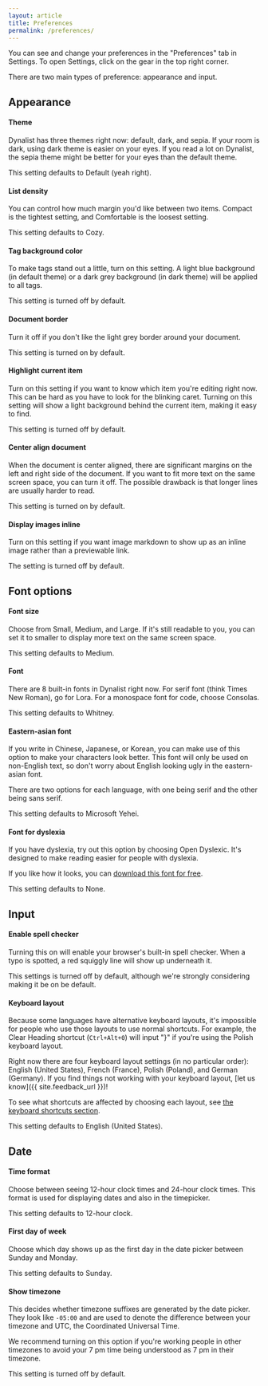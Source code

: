 ```yaml
---
layout: article
title: Preferences
permalink: /preferences/
---
```


You can see and change your preferences in the "Preferences" tab in Settings. To open Settings, click on the gear in the top right corner.

There are two main types of preference: appearance and input.

## Appearance

#### Theme

Dynalist has three themes right now: default, dark, and sepia. If your room is dark, using dark theme is easier on your eyes. If you read a lot on Dynalist, the sepia theme might be better for your eyes than the default theme.

This setting defaults to Default (yeah right).

#### List density

You can control how much margin you'd like between two items. Compact is the tightest setting, and Comfortable is the loosest setting.

This setting defaults to Cozy.

#### Tag background color

To make tags stand out a little, turn on this setting. A light blue background (in default theme) or a dark grey background (in dark theme) will be applied to all tags.

This setting is turned off by default.

#### Document border

Turn it off if you don't like the light grey border around your document.

This setting is turned on by default.

#### Highlight current item

Turn on this setting if you want to know which item you're editing right now. This can be hard as you have to look for the blinking caret. Turning on this setting will show a light background behind the current item, making it easy to find.

This setting is turned off by default.

#### Center align document

When the document is center aligned, there are significant margins on the left and right side of the document. If you want to fit more text on the same screen space, you can turn it off. The possible drawback is that longer lines are usually harder to read.

This setting is turned on by default.

#### Display images inline

Turn on this setting if you want image markdown to show up as an inline image rather than a previewable link.

The setting is turned off by default.

## Font options

#### Font size

Choose from Small, Medium, and Large. If it's still readable to you, you can set it to smaller to display more text on the same screen space.

This setting defaults to Medium.

#### Font

There are 8 built-in fonts in Dynalist right now. For serif font (think Times New Roman), go for Lora. For a monospace font for code, choose Consolas.

This setting defaults to Whitney.

#### Eastern-asian font

If you write in Chinese, Japanese, or Korean, you can make use of this option to make your characters look better. This font will only be used on non-English text, so don't worry about English looking ugly in the eastern-asian font.

There are two options for each language, with one being serif and the other being sans serif.

This setting defaults to Microsoft Yehei.

#### Font for dyslexia

If you have dyslexia, try out this option by choosing Open Dyslexic. It's designed to make reading easier for people with dyslexia.

If you like how it looks, you can [download this font for free](http://opendyslexic.org/).

This setting defaults to None.

## Input

#### Enable spell checker

Turning this on will enable your browser's built-in spell checker. When a typo is spotted, a red squiggly line will show up underneath it.

This settings is turned off by default, although we're strongly considering making it be on be default.

#### Keyboard layout

Because some languages have alternative keyboard layouts, it's impossible for people who use those layouts to use normal shortcuts. For example, the Clear Heading shortcut (`Ctrl+Alt+0`) will input "}" if you're using the Polish keyboard layout.

Right now there are four keyboard layout settings (in no particular order): English (United States), French (France), Polish (Poland), and German (Germany). If you find things not working with your keyboard layout, [let us know]({{ site.feedback_url }})!

To see what shortcuts are affected by choosing each layout, see [the keyboard shortcuts section](../keyboard-shortcuts/#for-non-english-keyboard-layouts).

This setting defaults to English (United States).

## Date

#### Time format

Choose between seeing 12-hour clock times and 24-hour clock times. This format is used for displaying dates and also in the timepicker.

This setting defaults to 12-hour clock.

#### First day of week

Choose which day shows up as the first day in the date picker between Sunday and Monday.

This setting defaults to Sunday.

#### Show timezone

This decides whether timezone suffixes are generated by the date picker. They look like `-05:00` and are used to denote the difference between your timezone and UTC, the Coordinated Universal Time.

We recommend turning on this option if you're working people in other timezones to avoid your 7 pm time being understood as 7 pm in their timezone.

This setting is turned off by default.
